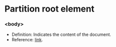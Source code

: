 # Partition root element

### \<body>

- Definition: Indicates the content of the document.
- Reference: [link](https://developer.mozilla.org/zh-CN/docs/Web/HTML/Element/body).
